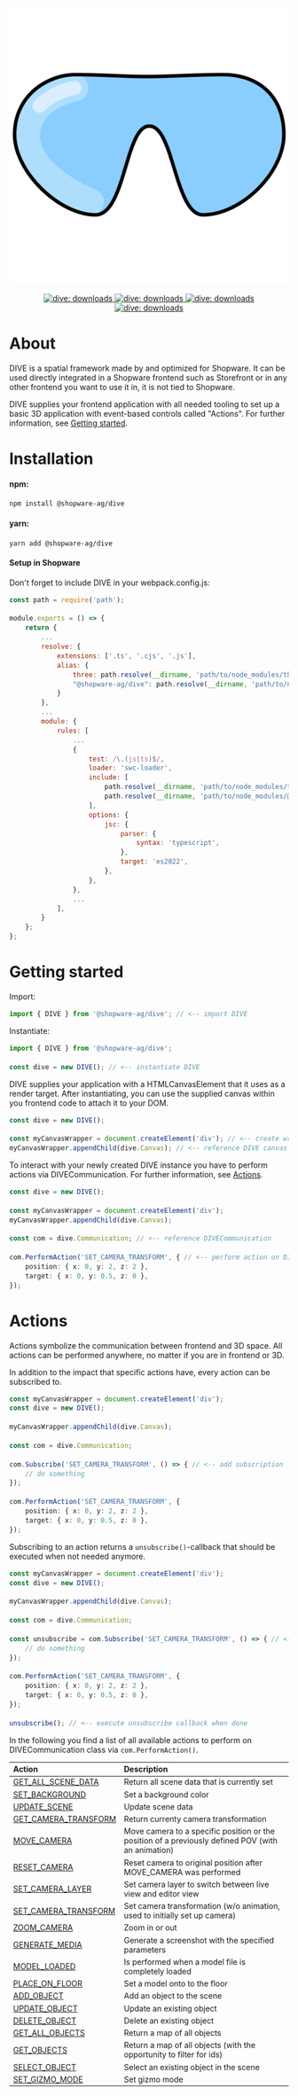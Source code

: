 
<p align="center">
    <img alt="DIVE logo" src="./assets/svg/dive.svg" style="width: 100%; height: auto; max-height: 500px;">
</p>

<p align="center">
    <a href="#badge">
        <img alt="dive: downloads" src="https://img.shields.io/npm/v/%40shopware-ag%2Fdive">
    </a>
    <a href="#badge">
        <img alt="dive: downloads" src="https://img.shields.io/npm/d18m/%40shopware-ag%2Fdive">
    </a>
    <a href="#badge">
        <img alt="dive: downloads" src="https://img.shields.io/npm/l/%40shopware-ag%2Fdive">
    </a>
    <a href="#badge">
        <img alt="dive: downloads" src="https://img.shields.io/npm/types/%40shopware-ag%2Fdive">
    </a>
</p>

# About
DIVE is a spatial framework made by and optimized for Shopware. It can be used directly integrated in a Shopware frontend such as Storefront or in any other frontend you want to use it in, it is not tied to Shopware.

DIVE supplies your frontend application with all needed tooling to set up a basic 3D application with event-based controls called "Actions". For further information, see [Getting started](#getting-started).

# Installation

#### npm:
```
npm install @shopware-ag/dive
```

#### yarn:
```
yarn add @shopware-ag/dive
```

#### Setup in Shopware
Don't forget to include DIVE in your webpack.config.js:
```js
const path = require('path');

module.exports = () => {
    return {
        ...
        resolve: {
            extensions: ['.ts', '.cjs', '.js'],
            alias: {
                three: path.resolve(__dirname, 'path/to/node_modules/three'),
                "@shopware-ag/dive": path.resolve(__dirname, 'path/to/node_modules/@shopware-ag/dive'),
            }
        },
        ...
        module: {
            rules: [
                ...
                {
                    test: /\.(js|ts)$/,
                    loader: 'swc-loader',
                    include: [
                        path.resolve(__dirname, 'path/to/node_modules/three'),
                        path.resolve(__dirname, 'path/to/node_modules/@shopware-ag/dive')
                    ],
                    options: {
                        jsc: {
                            parser: {
                                syntax: 'typescript',
                            },
                            target: 'es2022',
                        },
                    },
                },
                ...
            ],
        }
    };
};
```

# Getting started
Import:
```ts
import { DIVE } from '@shopware-ag/dive'; // <-- import DIVE
```

Instantiate:
```ts
import { DIVE } from '@shopware-ag/dive';

const dive = new DIVE(); // <-- instantiate DIVE
```

DIVE supplies your application with a HTMLCanvasElement that it uses as a render target. After instantiating, you can use the supplied canvas within you frontend code to attach it to your DOM.

```ts
const dive = new DIVE();

const myCanvasWrapper = document.createElement('div'); // <-- create wrapper element
myCanvasWrapper.appendChild(dive.Canvas); // <-- reference DIVE canvas
```

To interact with your newly created DIVE instance you have to perform actions via DIVECommunication. For further information, see [Actions](#actions).
```ts
const dive = new DIVE();

const myCanvasWrapper = document.createElement('div');
myCanvasWrapper.appendChild(dive.Canvas);

const com = dive.Communication; // <-- reference DIVECommunication

com.PerformAction('SET_CAMERA_TRANSFORM', { // <-- perform action on DIVECommunication
    position: { x: 0, y: 2, z: 2 },
    target: { x: 0, y: 0.5, z: 0 },
});
```

# Actions
Actions symbolize the communication between frontend and 3D space. All actions can be performed anywhere, no matter if you are in frontend or 3D.

In addition to the impact that specific actions have, every action can be subscribed to.
```ts
const myCanvasWrapper = document.createElement('div');
const dive = new DIVE();

myCanvasWrapper.appendChild(dive.Canvas);

const com = dive.Communication;

com.Subscribe('SET_CAMERA_TRANSFORM', () => { // <-- add subscription
    // do something
});

com.PerformAction('SET_CAMERA_TRANSFORM', {
    position: { x: 0, y: 2, z: 2 },
    target: { x: 0, y: 0.5, z: 0 },
});
```

Subscribing to an action returns a `unsubscribe()`-callback that should be executed when not needed anymore.
```ts
const myCanvasWrapper = document.createElement('div');
const dive = new DIVE();

myCanvasWrapper.appendChild(dive.Canvas);

const com = dive.Communication;

const unsubscribe = com.Subscribe('SET_CAMERA_TRANSFORM', () => { // <-- save unsubscribe callback
    // do something
});

com.PerformAction('SET_CAMERA_TRANSFORM', {
    position: { x: 0, y: 2, z: 2 },
    target: { x: 0, y: 0.5, z: 0 },
});

unsubscribe(); // <-- execute unsubscribe callback when done
```

In the following you find a list of all available actions to perform on DIVECommunication class via `com.PerformAction()`.

| Action                                                                    | Description
| :---                                                                      | :---
| [GET_ALL_SCENE_DATA](./src/com/actions/scene/getallscenedata.ts)          | Return all scene data that is currently set
| [SET_BACKGROUND](./src/com/actions/scene/setbackground.ts)                | Set a background color
| [UPDATE_SCENE](./src/com/actions/scene/updatescene.ts)                    | Update scene data
| [GET_CAMERA_TRANSFORM](./src/com/actions/camera/getcameratransform.ts)    | Return currenty camera transformation
| [MOVE_CAMERA](./src/com/actions/camera/movecamera.ts)                     | Move camera to a specific position or the position of a previously defined POV (with an animation)
| [RESET_CAMERA](./src/com/actions/camera/resetcamera.ts)                   | Reset camera to original position after MOVE_CAMERA was performed
| [SET_CAMERA_LAYER](./src/com/actions/camera/setcameralayer.ts)            | Set camera layer to switch between live view and editor view
| [SET_CAMERA_TRANSFORM](./src/com/actions/camera/setcameratransform.ts)    | Set camera transformation (w/o animation, used to initially set up camera)
| [ZOOM_CAMERA](./src/com/actions/camera/zoomcamera.ts)                     | Zoom in or out
| [GENERATE_MEDIA](./src/com/actions/media/generatemedia.ts)                | Generate a screenshot with the specified parameters
| [MODEL_LOADED](./src/com/actions/object/model/modelloaded.ts)             | Is performed when a model file is completely loaded
| [PLACE_ON_FLOOR](./src/com/actions/object/model/placeonfloor.ts)          | Set a model onto to the floor
| [ADD_OBJECT](./src/com/actions/object/addobject.ts)                       | Add an object to the scene
| [UPDATE_OBJECT](./src/com/actions/object/updateobject.ts)                 | Update an existing object
| [DELETE_OBJECT](./src/com/actions/object/deleteobject.ts)                 | Delete an existing object
| [GET_ALL_OBJECTS](./src/com/actions/object/getallobjects.ts)              | Return a map of all objects
| [GET_OBJECTS](./src/com/actions/object/getobjects.ts)                     | Return a map of all objects (with the opportunity to filter for ids)
| [SELECT_OBJECT](./src/com/actions/object/selectobject.ts)                 | Select an existing object in the scene
| [SET_GIZMO_MODE](./src/com/actions/toolbox/select/setgizmomode.ts)        | Set gizmo mode
